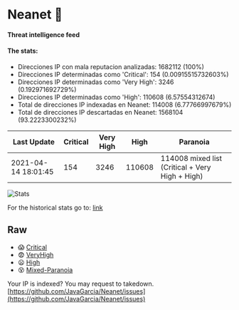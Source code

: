 # Neanet :hocho:
#### Threat intelligence feed
#### The stats:

- Direcciones IP con mala reputacion analizadas: 1682112 (100%)
- Direcciones IP determinadas como 'Critical':  154 (0.00915515732603%)
- Direcciones IP determinadas como 'Very High':  3246 (0.192971692729%)
- Direcciones IP determinadas como 'High':  110608 (6.57554312674)
- Total de direcciones IP indexadas en Neanet:  114008 (6.77766997679%)
- Total de direcciones IP descartadas en Neanet:  1568104 (93.2223300232%)

| Last Update | Critical | Very High | High | Paranoia |
| --- | --- | --- | --- | --- |
| 2021-04-14 18:01:45 | 154 | 3246 | 110608 | 114008 mixed list (Critical + Very High + High)|

![Stats](https://docs.google.com/spreadsheets/d/e/2PACX-1vSnaNMIXVabIpDJjufMlzH7poXnshF3mgd8Is1g9ytUEzVsP5my4Trn8f-xkoLLQ38xpL3HtmUexLo6/pubchart?oid=501124687&format=image)

For the historical stats go to: [link](/stats.csv)
## Raw
- :scream: [Critical](https://raw.githubusercontent.com/JavaGarcia/Neanet/master/blacklists/neanet_critical.txt)
- :fearful: [VeryHigh](https://raw.githubusercontent.com/JavaGarcia/Neanet/master/blacklists/neanet_veryHigh.txtt)
- :frowning: [High](https://raw.githubusercontent.com/JavaGarcia/Neanet/master/blacklists/neanet_high.txt)
- :dizzy_face: [Mixed-Paranoia](https://raw.githubusercontent.com/JavaGarcia/Neanet/master/blacklists/neanet_all.txt)


Your IP is indexed? You may request to takedown. [https://github.com/JavaGarcia/Neanet/issues](https://github.com/JavaGarcia/Neanet/issues)























































































































































































































































































































































































































































































































































































































































































































































































































































































































































































































































































































































































































































































































































































































































































































































































































































































































































































































































































































































































































































































































































































































































































































































































































































































































































































































































































































































































































































































































































































































































































































































































































































































































































































































































































































































































































































































































































































































































































































































































































































































































































































































































































































































































































































































































































































































































































































































































































































































































































































































































































































































































































































































































































































































































































































































































































































































































































































































